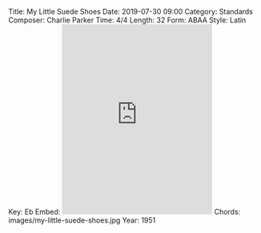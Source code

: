 Title: My Little Suede Shoes
Date: 2019-07-30 09:00
Category: Standards
Composer: Charlie Parker
Time: 4/4
Length: 32
Form: ABAA
Style: Latin
Key: Eb
Embed: <iframe src="https://open.spotify.com/embed/playlist/1MQLcJMcZxSbQ6pmgNH0eq" width="300" height="380" frameborder="0" allowtransparency="true" allow="encrypted-media"></iframe>
Chords: images/my-little-suede-shoes.jpg
Year: 1951
